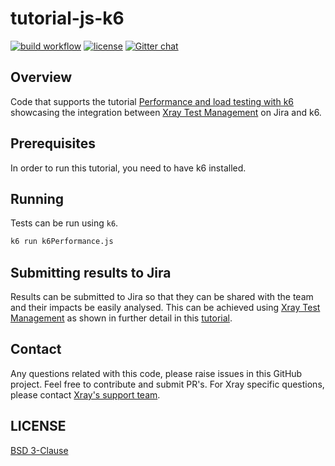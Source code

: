 # tutorial-js-k6

[![build workflow](https://github.com/Xray-App/tutorial-js-k6/actions/workflows/main.yml/badge.svg)](https://github.com/Xray-App/tutorial-js-k6/actions/workflows/main.yml)
[![license](https://img.shields.io/badge/License-BSD%203--Clause-green.svg)](https://opensource.org/licenses/BSD-3-Clause)
[![Gitter chat](https://badges.gitter.im/gitterHQ/gitter.png)](https://gitter.im/Xray-App/community)

## Overview

Code that supports the tutorial [Performance and load testing with k6](https://docs.getxray.app/display/XRAYCLOUD/Performance+and+load+testing+with+k6) showcasing the integration between [Xray Test Management](https://www.getxray.app/) on Jira and k6.

## Prerequisites

In order to run this tutorial, you need to have k6 installed.

## Running

Tests can be run using `k6`.

```bash
k6 run k6Performance.js
```

## Submitting results to Jira

Results can be submitted to Jira so that they can be shared with the team and their impacts be easily analysed.
This can be achieved using [Xray Test Management](https://www.getxray.app/) as shown in further detail in this [tutorial](https://docs.getxray.app/display/XRAYCLOUD/Performance+and+load+testing+with+k6).

## Contact

Any questions related with this code, please raise issues in this GitHub project. Feel free to contribute and submit PR's.
For Xray specific questions, please contact [Xray's support team](https://jira.getxray.app/servicedesk/customer/portal/2).

## LICENSE

[BSD 3-Clause](LICENSE)
